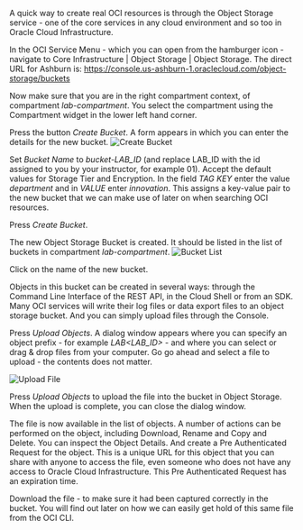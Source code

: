 A quick way to create real OCI resources is through the Object Storage service - one of the core services in any cloud environment and so too in Oracle Cloud Infrastructure.

In the OCI Service Menu - which you can open from the hamburger icon - navigate to Core Infrastructure | Object Storage | Object Storage.
The direct URL for Ashburn is:
https://console.us-ashburn-1.oraclecloud.com/object-storage/buckets

Now make sure that you are in the right compartment context, of compartment *lab-compartment*. You select the compartment using the Compartment widget in the lower left hand corner. 

Press the button *Create Bucket*. A form appears in which you can enter the details for the new bucket.
![Create Bucket](/RedExpertAlliance/courses/introduction-to-oci/assets/oci-intro-create-bucket.png)


Set *Bucket Name* to *bucket-LAB_ID* (and replace LAB_ID with the id assigned to you by your instructor, for example 01). Accept the default values for Storage Tier and Encryption. In the field *TAG KEY* enter the value *department* and in *VALUE* enter *innovation*. This assigns a key-value pair to the new bucket that we can make use of later on when searching OCI resources. 

Press *Create Bucket*.

The new Object Storage Bucket is created. It should be listed in the list of buckets in compartment *lab-compartment*.
![Bucket List](/RedExpertAlliance/courses/introduction-to-oci/assets/oci-intro-after-create-bucket.png)

Click on the name of the new bucket. 

Objects in this bucket can be created in several ways: through the Command Line Interface of the REST API, in the Cloud Shell or from an SDK. Many OCI services will write their log files or data export files to an object storage bucket. And you can simply upload files through the Console.

Press *Upload Objects*. A dialog window appears where you can specify an object prefix - for example *LAB<LAB_ID>* - and where you can select or drag & drop files from your computer. Go go ahead and select a file to upload - the contents does not matter. 

![Upload File](/RedExpertAlliance/courses/oci-course/introduction-to-oci/assets/oci-intro-upload-file.png)

Press *Upload Objects* to upload the file into the bucket in Object Storage. When the upload is complete, you can close the dialog window. 

The file is now available in the list of objects. A number of actions can be performed on the object, including Download, Rename and Copy and Delete. You can inspect the Object Details. And create a Pre Authenticated Request for the object. This is a unique URL for this object that you can share with anyone to access the file, even someone who does not have any access to Oracle Cloud Infrastructure. This Pre Authenticated Request has an expiration time.

Download the file - to make sure it had been captured correctly in the bucket. You will find out later on how we can easily get hold of this same file from the OCI CLI.